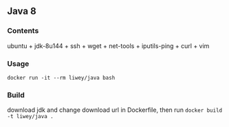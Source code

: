 ## Java 8

### Contents  
ubuntu + jdk-8u144 + ssh + wget + net-tools + iputils-ping + curl + vim

### Usage
`docker run -it --rm liwey/java bash`

### Build
download jdk and change download url in Dockerfile, then run
`docker build -t liwey/java .`
